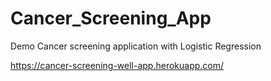 # Cancer_Screening_App
Demo Cancer screening application with Logistic Regression

https://cancer-screening-well-app.herokuapp.com/
